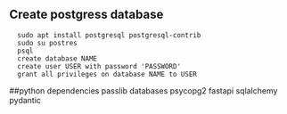 ## Create postgress database 
      sudo apt install postgresql postgresql-contrib
      sudo su postres 
      psql
      create database NAME
      create user USER with password 'PASSWORD'
      grant all privileges on database NAME to USER

##python dependencies
      passlib
      databases
      psycopg2
      fastapi
      sqlalchemy
      pydantic

